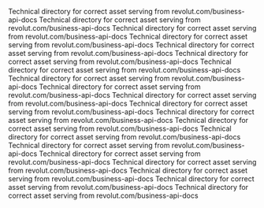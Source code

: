 Technical directory for correct asset serving from revolut.com/business-api-docs
Technical directory for correct asset serving from revolut.com/business-api-docs
Technical directory for correct asset serving from revolut.com/business-api-docs
Technical directory for correct asset serving from revolut.com/business-api-docs
Technical directory for correct asset serving from revolut.com/business-api-docs
Technical directory for correct asset serving from revolut.com/business-api-docs
Technical directory for correct asset serving from revolut.com/business-api-docs
Technical directory for correct asset serving from revolut.com/business-api-docs
Technical directory for correct asset serving from revolut.com/business-api-docs
Technical directory for correct asset serving from revolut.com/business-api-docs
Technical directory for correct asset serving from revolut.com/business-api-docs
Technical directory for correct asset serving from revolut.com/business-api-docs
Technical directory for correct asset serving from revolut.com/business-api-docs
Technical directory for correct asset serving from revolut.com/business-api-docs
Technical directory for correct asset serving from revolut.com/business-api-docs
Technical directory for correct asset serving from revolut.com/business-api-docs
Technical directory for correct asset serving from revolut.com/business-api-docs
Technical directory for correct asset serving from revolut.com/business-api-docs
Technical directory for correct asset serving from revolut.com/business-api-docs
Technical directory for correct asset serving from revolut.com/business-api-docs
